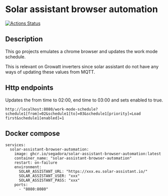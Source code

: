 # Solar assistant browser automation

[![Actions Status](https://github.com/segadora/solar-assistant-browser-automation/workflows/CI/badge.svg)](https://github.com/segadora/solar-assistant-browser-automation/actions?query=workflow%3ACI)

## Description

This go projects emulates a chrome browser and updates the work mode schedule.

This is relevant on Growatt inverters since solar assistant do not have any ways of updating these values from MQTT.

## Http endpoints

Updates the from time to 02:00, end time to 03:00 and sets enabled to true.

```
http://localhost:8080/work-mode-schedule?schedule1[from]=02&schedule1[to]=03&schedule1[priority]=Load first&schedule1[enabled]=1
```

## Docker compose

```
services:
  solar-assistant-browser-automation:
    image: ghcr.io/segadora/solar-assistant-browser-automation:latest
    container_name: "solar-assistant-browser-automation"
    restart: on-failure
    environment:
      SOLAR_ASSISTANT_URL: "https://xxx.eu.solar-assistant.io/"
      SOLAR_ASSISTANT_USER: "xxx"
      SOLAR_ASSISTANT_PASS: "xxx"
    ports:
      - "8080:8080"
```
